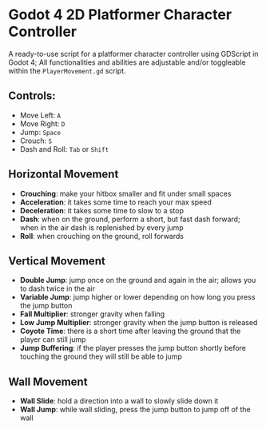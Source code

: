 # Godot 4 2D Platformer Character Controller
A ready-to-use script for a platformer character controller using GDScript in Godot 4; All functionalities and abilities are adjustable and/or toggleable within the `PlayerMovement.gd` script.

## Controls:
- Move Left: `A`
- Move Right: `D`
- Jump: `Space`
- Crouch: `S`
- Dash and Roll: `Tab` or `Shift`
  
## Horizontal Movement
- **Crouching**: make your hitbox smaller and fit under small spaces
- **Acceleration**: it takes some time to reach your max speed
- **Deceleration**: it takes some time to slow to a stop
- **Dash**: when on the ground, perform a short, but fast dash forward; when in the air dash is replenished by every jump
- **Roll**: when crouching on the ground, roll forwards

## Vertical Movement
- **Double Jump**: jump once on the ground and again in the air; allows you to dash twice in the air
- **Variable Jump**: jump higher or lower depending on how long you press the jump button
- **Fall Multiplier**: stronger gravity when falling
- **Low Jump Multiplier**: stronger gravity when the jump button is released
- **Coyote Time**: there is a short time after leaving the ground that the player can still jump
- **Jump Buffering**: if the player presses the jump button shortly before touching the ground they will still be able to jump

## Wall Movement
- **Wall Slide**: hold a direction into a wall to slowly slide down it
- **Wall Jump**: while wall sliding, press the jump button to jump off of the wall

